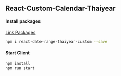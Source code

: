 ## React-Custom-Calendar-Thaiyear

#### Install packages
[Link Packages](https://www.npmjs.com/package/react-date-range-thaiyear-custom)
```bash
npm i react-date-range-thaiyear-custom --save
```

#### Start Client

```bash
npm install
npm run start
```